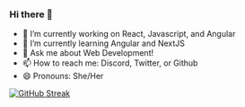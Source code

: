 ### Hi there 👋

- 🔭 I’m currently working on  React, Javascript, and Angular
- 🌱 I’m currently learning Angular and NextJS
- 💬 Ask me about Web Development!
- 📫 How to reach me: Discord, Twitter, or Github
- 😄 Pronouns: She/Her

[![GitHub Streak](http://github-readme-streak-stats.herokuapp.com?user=DakotaSpencer&theme=dark&hide_border=true&date_format=M%20j%5B%2C%20Y%5D)](https://git.io/streak-stats)
